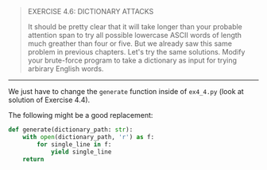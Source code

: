 > EXERCISE 4.6: DICTIONARY ATTACKS
> 
> It should be pretty clear that it will take longer than your probable attention span 
> to try all possible lowercase ASCII words of length much greather than four or five. 
> But we already saw this same problem in previous chapters. Let's try the same solutions. 
> Modify your brute-force program to take a dictionary as input for trying arbirary English
> words. 

--------------------------------

We just have to change the `generate` function inside of `ex4_4.py` (look at solution of 
Exercise 4.4). 

The following might be a good replacement: 

```python
def generate(dictionary_path: str): 
    with open(dictionary_path, 'r') as f: 
        for single_line in f: 
            yield single_line
    return 
```
